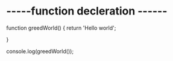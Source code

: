 # -----function decleration ------

  function greedWorld() {
  return 'Hello world';

}

console.log(greedWorld());